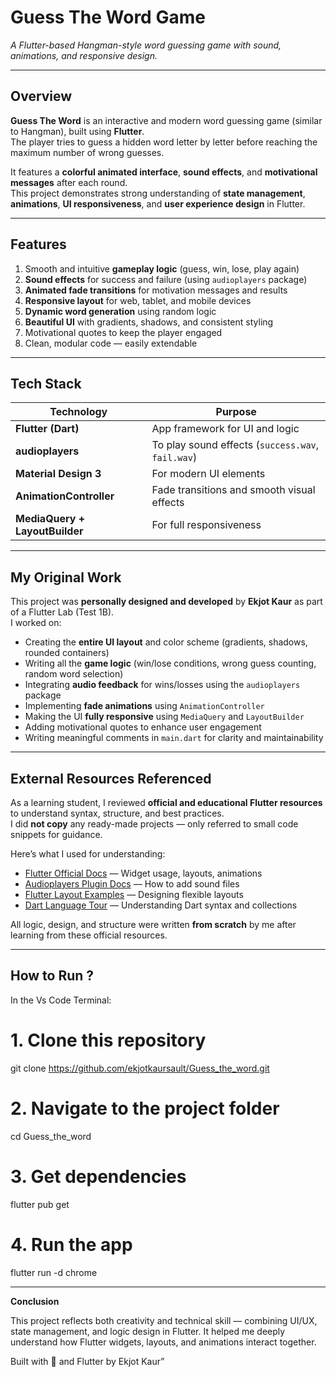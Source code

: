 #  Guess The Word Game  
_A Flutter-based Hangman-style word guessing game with sound, animations, and responsive design._

---

## Overview  
**Guess The Word** is an interactive and modern word guessing game (similar to Hangman), built using **Flutter**.  
The player tries to guess a hidden word letter by letter before reaching the maximum number of wrong guesses.  

It features a **colorful animated interface**, **sound effects**, and **motivational messages** after each round.  
This project demonstrates strong understanding of **state management**, **animations**, **UI responsiveness**, and **user experience design** in Flutter.  

---

##  Features  
1. Smooth and intuitive **gameplay logic** (guess, win, lose, play again)  
2. **Sound effects** for success and failure (using `audioplayers` package)  
3. **Animated fade transitions** for motivation messages and results  
4. **Responsive layout** for web, tablet, and mobile devices  
5. **Dynamic word generation** using random logic  
6. **Beautiful UI** with gradients, shadows, and consistent styling  
7. Motivational quotes to keep the player engaged  
8. Clean, modular code — easily extendable  

---

## Tech Stack
| Technology | Purpose |
|-------------|----------|
| **Flutter (Dart)** | App framework for UI and logic |
| **audioplayers** | To play sound effects (`success.wav`, `fail.wav`) |
| **Material Design 3** | For modern UI elements |
| **AnimationController** | Fade transitions and smooth visual effects |
| **MediaQuery + LayoutBuilder** | For full responsiveness |

---

## My Original Work  

This project was **personally designed and developed** by **Ekjot Kaur** as part of a Flutter Lab (Test 1B).  
I worked on:

-  Creating the **entire UI layout** and color scheme (gradients, shadows, rounded containers)  
-  Writing all the **game logic** (win/lose conditions, wrong guess counting, random word selection)  
-  Integrating **audio feedback** for wins/losses using the `audioplayers` package  
-  Implementing **fade animations** using `AnimationController`  
-  Making the UI **fully responsive** using `MediaQuery` and `LayoutBuilder`  
-  Adding motivational quotes to enhance user engagement  
-  Writing meaningful comments in `main.dart` for clarity and maintainability  

---

## External Resources Referenced  

As a learning student, I reviewed **official and educational Flutter resources** to understand syntax, structure, and best practices.  
I did **not copy** any ready-made projects — only referred to small code snippets for guidance.

Here’s what I used for understanding:
-  [Flutter Official Docs](https://docs.flutter.dev/) — Widget usage, layouts, animations  
-  [Audioplayers Plugin Docs](https://pub.dev/packages/audioplayers) — How to add sound files  
-  [Flutter Layout Examples](https://flutter.dev/docs/development/ui/layout) — Designing flexible layouts  
-  [Dart Language Tour](https://dart.dev/language) — Understanding Dart syntax and collections  

All logic, design, and structure were written **from scratch** by me after learning from these official resources.  

---

## How to Run ?

In the Vs Code Terminal:
# 1. Clone this repository
git clone https://github.com/ekjotkaursault/Guess_the_word.git

# 2. Navigate to the project folder
cd Guess_the_word

# 3. Get dependencies
flutter pub get

# 4. Run the app
flutter run -d chrome

----------------

**Conclusion**

This project reflects both creativity and technical skill — combining UI/UX, state management, and logic design in Flutter.
It helped me deeply understand how Flutter widgets, layouts, and animations interact together.

Built with 💙 and Flutter by Ekjot Kaur”

